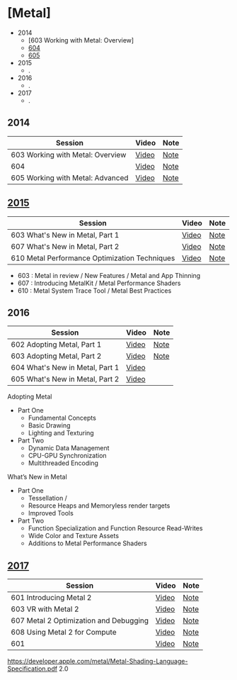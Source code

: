 # [Metal]

* 2014
  * [603 Working with Metal: Overview]
  * [604 ](2014/604-working-with-metal-fundamentals.md)
  * [605 ]()
* 2015
  * .
* 2016
  * .
* 2017
  * .


## 2014

Session | Video | Note
--|--|--
603 Working with Metal: Overview|[Video](https://developer.apple.com/videos/play/wwdc2014/603/)|[Note](2014/603-working-with-metal-overview.md)
604 |[Video](https://developer.apple.com/videos/play/wwdc2014/604/)|[Note](2014/604-working-with-metal-fundamentals.md)
605 Working with Metal: Advanced|[Video](https://developer.apple.com/videos/play/wwdc2014/605/) | [Note](2014/605-working-with-metal-advanced.md)


## [2015](https://developer.apple.com/videos/wwdc2015/)

Session | Video | Note
--|--|--
603 What's New in Metal, Part 1 |[Video](https://developer.apple.com/videos/play/wwdc2015/603/)| [Note](2015/603-whats-new-in-metal-part-1.md)
607 What's New in Metal, Part 2 |[Video](https://developer.apple.com/videos/play/wwdc2015/607/)| [Note](2015/607-whats-new-in-metal-part-2.md)
610 Metal Performance Optimization Techniques |[Video](https://developer.apple.com/videos/wwdc2015/)| [Note](610-metal-performance-optimization-techniques.md)


* 603 : Metal in review / New Features / Metal and App Thinning
* 607 : Introducing MetalKit / Metal Performance Shaders
* 610 : Metal System Trace Tool / Metal Best Practices


## 2016

Session | Video | Note
--|--|--
602 Adopting Metal, Part 1|[Video](https://developer.apple.com/videos/play/wwdc2016/602/)|[Note](2016/602-adopting-metal-part-1.md)
603 Adopting Metal, Part 2| [Video](https://developer.apple.com/videos/play/wwdc2016/603/)|[Note](2016/603-adopting-metal-part-2.md)
604 What's New in Metal, Part 1|[Video](https://developer.apple.com/videos/play/wwdc2016/604)
605 What's New in Metal, Part 2|[Video](https://developer.apple.com/videos/play/wwdc2016/605)


Adopting Metal

- Part One
  - Fundamental Concepts
  - Basic Drawing
  - Lighting and Texturing
- Part Two
  - Dynamic Data Management
  - CPU-GPU Synchronization
  - Multithreaded Encoding

What’s New in Metal

- Part One
  - Tessellation /
  - Resource Heaps and Memoryless render targets
  - Improved Tools
- Part Two
  - Function Specialization and Function Resource Read-Writes
  - Wide Color and Texture Assets
  - Additions to Metal Performance Shaders



## [2017](https://developer.apple.com/videos/wwdc2017/)

Session | Video | Note
--|--|--
601 Introducing Metal 2 |[Video](https://developer.apple.com/videos/play/wwdc2017/601/)|[Note](2017/601-introducing-metal-2.md)
603 VR with Metal 2 |[Video](https://developer.apple.com/videos/play/wwdc2017/603/)|[Note](2017/603-vr-with-metal-2.md)
607 Metal 2 Optimization and Debugging|[Video](https://developer.apple.com/videos/play/wwdc2017/607/)|[Note](2017/607-metal-2-optimization-and-debugging.md)
608 Using Metal 2 for Compute |[Video](https://developer.apple.com/videos/play/wwdc2017/608/)|[Note](2017/608-using-metal-2-for-compute.md)
601 |[Video]()|[Note]()


https://developer.apple.com/metal/Metal-Shading-Language-Specification.pdf 2.0
